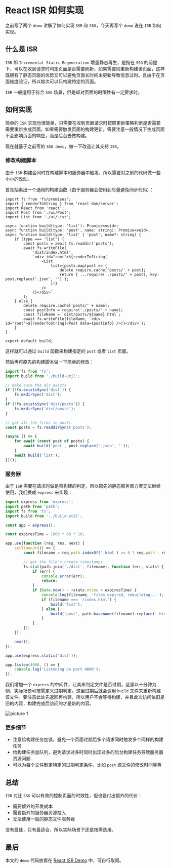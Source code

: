# React ISR 如何实现

之前写了两个 `demo` 讲解了如何实现 `SSR` 和 `SSG`，今天再写个 `demo` 说在 `ISR` 如何实现。

## 什么是 ISR

`ISR` 即 `Incremental Static Regeneration` 增量静态再生，是指在 `SSG` 的前提下，可以在收到请求时判定页面是否需要刷新，如果需要则重新构建该页面，这样既拥有了静态页面的优势又可以避免页面长时间未更新导致信息过时。且由于在页面维度验证，所以每次可以只构建特定的页面。

`ISR` 一般适用于符合 `SSG` 场景，但是却对页面的时限性有一定要求时。

## 如何实现

简单的 `ISR` 实现也很简单，只需要在收到页面请求时按照更新策略判断是否需要需要重新生成页面，如果需要触发页面的构建更新。需要注意一般情况下生成页面不会影响页面的响应，而是后台去做构建。

现在就基于之前写的 `SSG demo`，做一下改造让其支持 `ISR`。

### 修改构建脚本

由于 `ISR` 构建会同时在构建脚本和服务器中触发，所以需要对之前的代码做一些小小的改动。

首先抽离出一个通用的构建函数（由于服务器会使用到尽量避免同步代码）：

```tsx
import fs from 'fs/promises';
import { renderToString } from 'react-dom/server';
import React from 'react';
import Post from './ui/Post';
import List from './ui/List';

async function build(type: 'list'): Promise<void>;
async function build(type: 'post', name: string): Promise<void>;
async function build(type: 'list' | 'post', name?: string) {
    if (type === 'list') {
        const posts = await fs.readdir('posts');
        await fs.writeFile(
            'dist/index.html',
            `<div id="root">${renderToString(
                <List
                    list={posts.map(post => {
                        delete require.cache['posts/' + post];
                        return { ...require('./posts/' + post), key: post.replace('.json', '') };
                    })}
                />
            )}</div>`
        );
    } else {
        delete require.cache['posts/' + name];
        const postInfo = require('./posts/' + name);
        const fileName = `dist/posts/${name}.html`;
        await fs.writeFile(fileName, `<div id="root">${renderToString(<Post data={postInfo} />)}</div>`);
    }
}

export default build;
```

这样就可以通过 `build` 函数来构建指定的 `post` 或者 `list` 页面。

然后再将原先的构建脚本做一下简单的修改：

```ts
import fs from 'fs';
import build from './build-util';

// make sure the dir exists
if (!fs.existsSync('dist')) {
    fs.mkdirSync('dist');
}
if (!fs.existsSync('dist/posts')) {
    fs.mkdirSync('dist/posts');
}

// get all the files in posts
const posts = fs.readdirSync('posts');

(async () => {
    for await (const post of posts) {
        await build('post', post.replace('.json', ''));
    }
    await build('list');
})();
```

### 服务器

由于 `ISR` 需要在请求时做是否构建的判定，所以原先的静态服务器方案无法继续使用，我们换成 `express` 来实现：

```typescript
import express from 'express';
import path from 'path';
import fs from 'fs';
import build from '../build-util';

const app = express();

const expiresTime = 1000 * 60 * 10;

app.use(function (req, res, next) {
    setTimeout(() => {
        const filename = req.path.indexOf('.html') >= 0 ? req.path : req.path + 'index.html';

        // get the file's create timestamps
        fs.stat(path.join('./dist', filename), function (err, stats) {
            if (err) {
                console.error(err);
                return;
            }
            if (Date.now() - +stats.mtime > expiresTime) {
                console.log(filename, 'files expired, rebuilding...');
                if (filename === '/index.html') {
                    build('list');
                } else {
                    build('post', path.basename(filename).replace('.html', ''));
                }
            }
        });
    });

    next();
});

app.use(express.static('dist'));

app.listen(4000, () => {
    console.log('Listening on port 4000');
});
```

我们增加一个 `express` 的中间件，让其来判定文件是否过期，这里以十分钟为例，实际场景可按需定义过期判定。这里过期后就会调用 `build` 文件来重新构建该文件。要注意此处先返回再构建，所以用户不会等待构建，并且此次访问依旧是旧的内容，构建完成后访问的才是新的内容。

![picture 1](https://stg.heyfe.org/images/blog-isr-react-demo-1687878476704.png)

### 更多细节

-   注意给构建任务加锁，避免一个页面过期后多个请求同时触发多个同样的构建任务
-   给构建任务加队列，避免请求过多时同时出现过多的后台构建任务导致服务器资源问题
-   可以为每个文件制定特定的过期判定条件，比如 `post` 源文件的修改时间等等

## 总结

`ISR` 对比 `SSG` 可以有效的控制页面的时效性，但也要付出额外的代价：

-   需要额外的开发成本
-   需要额外的服务器资源投入
-   无法使用一般的静态文件服务器

没有最佳，只有最适合，所以实际场景下还是按需选用。

## 最后

本文的 `demo` 代码放置在 [React ISR Demo](https://github.com/ZxBing0066/playground-public/tree/master/react-isr) 中，可自行取阅。
